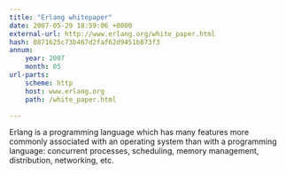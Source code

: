 ```yaml
---
title: "Erlang whitepaper"
date: 2007-05-29 18:59:06 +0000
external-url: http://www.erlang.org/white_paper.html
hash: 0871625c73b467d2faf62d9451b873f3
annum:
    year: 2007
    month: 05
url-parts:
    scheme: http
    host: www.erlang.org
    path: /white_paper.html

---
```


Erlang is a programming language which has many features more commonly associated with an operating system than with a programming language: concurrent processes, scheduling, memory management, distribution, networking, etc.
